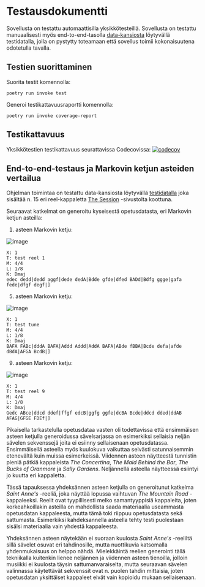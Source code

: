 # Testausdokumentti

Sovellusta on testattu automaattisilla yksikkötesteillä. Sovellusta on testattu manuaalisesti myös end-to-end-tasolla [data-kansiosta](/data/input) löytyvällä testidatalla, jolla on pystytty toteamaan että sovellus toimii kokonaisuutena odotetulla tavalla. 

## Testien suorittaminen

Suorita testit komennolla:
```
poetry run invoke test
```

Generoi testikattavuusraportti komennolla:
```
poetry run invoke coverage-report
```

## Testikattavuus

Yksikkötestien testikattavuus seurattavissa Codecovissa: 
[![codecov](https://codecov.io/gh/Ronttikasa/tiralabra/branch/main/graph/badge.svg?token=JEOZCTXS7I)](https://codecov.io/gh/Ronttikasa/tiralabra)

## End-to-end-testaus ja Markovin ketjun asteiden vertailua

Ohjelman toimintaa on testattu data-kansiosta löytyvällä [testidatalla](/data/input/abc_test_data.txt) joka sisältää n. 15 eri reel-kappaletta [The Session](https://thesession.org/tunes) -sivustolta koottuna.

Seuraavat katkelmat on generoitu kyseisestä opetusdatasta, eri Markovin ketjun asteilla:

1. asteen Markovin ketju:

![image](https://user-images.githubusercontent.com/44512829/174509912-e9ef49ca-2a11-4f3b-b078-7777188bb0b7.png)

```
X: 1
T: test reel 1
M: 4/4
L: 1/8
K: Dmaj
edec dedd|dedd aggf|dede dedA|Bdde gfde|dfed BADd|Bdfg ggge|gafa fede|dfgf degf|]
```

5. asteen Markovin ketju:

![image](https://user-images.githubusercontent.com/44512829/174636646-fff3caf6-9b9b-481a-995b-cc54804e0c25.png)

```
X: 1
T: test tune
M: 4/4
L: 1/8
K: Dmaj
BAFA FABc|dddA BAFA|Addd Addd|AddA BAFA|ABde fBBA|Bcde defa|afde dBdA|AFGA BcdB|]
```

9. asteen Markovin ketju:

![image](https://user-images.githubusercontent.com/44512829/174509974-2ad59664-3e2a-4ac1-907a-983c4c1594ce.png)

```
X: 1
T: test reel 9
M: 4/4
L: 1/8
K: Dmaj
Gedc ABce|ddcd ddef|ffgf edcB|ggfg ggfe|dcBA Bcde|ddcd dded|ddAB AFAG|GFGE FDEf|]
```

Pikaisella tarkastelulla opetusdataa vasten oli todettavissa että ensimmäisen asteen ketjulla generoidussa sävelsarjassa on esimerkiksi sellaisia neljän sävelen sekvenssejä joita ei esiinny sellaisenaan opetusdatassa. Ensimmäisellä asteella myös kuulokuva vaikuttaa selvästi satunnaisemmin etenevältä kuin muissa esimerkeissä. Viidennen asteen näytteestä tunnistin pieniä pätkiä kappaleista _The Concertina_, _The Maid Behind the Bar_, _The Bucks of Oranmore_ ja _Sally Gardens_. Neljännellä asteella näytteessä esiintyi jo kuutta eri kappaletta.

Tässä tapauksessa yhdeksännen asteen ketjulla on generoitunut katkelma _Saint Anne's_ -reeliä, joka näyttää lopussa vaihtuvan _The Mountain Road_ -kappaleeksi. Reelit ovat tyypillisesti melko samantyyppisiä kappaleita, joten korkeahkoillakin asteilla on mahdollista saada materiaalia useammasta opetusdatan kappaleesta, mutta tämä toki riippuu opetusdatasta sekä sattumasta. Esimerkiksi kahdeksannella asteella tehty testi puolestaan sisälsi materiaalia vain yhdestä kappaleesta.

Yhdeksännen asteen näytekään ei suoraan kuulosta _Saint Anne's_ -reeliltä sillä sävelet osuvat eri tahdinosille, mutta nuottikuvia katsomalla yhdenmukaisuus on helppo nähdä. Mielekkäintä reelien generointi tällä tekniikalla kuitenkin lienee neljännen ja viidennen asteen tienoilla, jolloin musiikki ei kuulosta täysin sattumanvaraiselta, mutta seuraavan sävelen valinnassa käytettävät sekvenssit ovat n. puolen tahdin mittaisia, joten opetusdatan yksittäiset kappaleet eivät vain kopioidu mukaan sellaisenaan.
